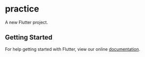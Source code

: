 # practice

A new Flutter project.

## Getting Started

For help getting started with Flutter, view our online
[documentation](https://flutter.io/).
